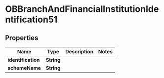 
# OBBranchAndFinancialInstitutionIdentification51

## Properties
Name | Type | Description | Notes
------------ | ------------- | ------------- | -------------
**identification** | **String** |  | 
**schemeName** | **String** |  | 



